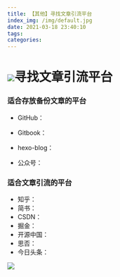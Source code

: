 ```yaml
---
title: 【其他】寻找文章引流平台
index_img: /img/default.jpg
date: 2021-03-18 23:40:10
tags:
categories:
---
```


# ![](https://NothingLin.coding.net/p/picture/d/picture/git/raw/master/2020/12/29/20201229203912.png)寻找文章引流平台



### 适合存放备份文章的平台

- GitHub：

- Gitbook：

- hexo-blog：

- 公众号：

  



### 适合文章引流的平台

- 知乎：
- 简书：
- CSDN：
- 掘金：
- 开源中国：
- 思否：
- 今日头条：

















![](https://NothingLin.coding.net/p/picture/d/picture/git/raw/master/2020/12/31/20201231121340.png)